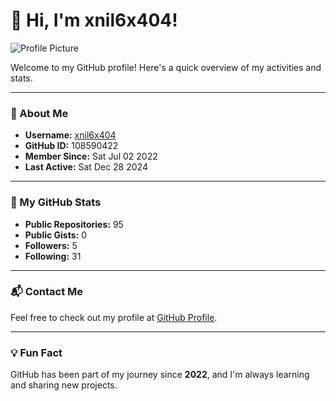 
# 👋 Hi, I'm xnil6x404!

![Profile Picture](https://avatars.githubusercontent.com/u/108590422?v=4)

Welcome to my GitHub profile! Here's a quick overview of my activities and stats.

---

### 🌟 About Me
- **Username:** [xnil6x404](https://github.com/xnil6x404)
- **GitHub ID:** 108590422
- **Member Since:** Sat Jul 02 2022
- **Last Active:** Sat Dec 28 2024

---

### 🚀 My GitHub Stats
- **Public Repositories:** 95  
- **Public Gists:** 0  
- **Followers:** 5  
- **Following:** 31  

---

### 📬 Contact Me
Feel free to check out my profile at [GitHub Profile](https://github.com/xnil6x404).

---

### 💡 Fun Fact
GitHub has been part of my journey since **2022**, and I'm always learning and sharing new projects.
